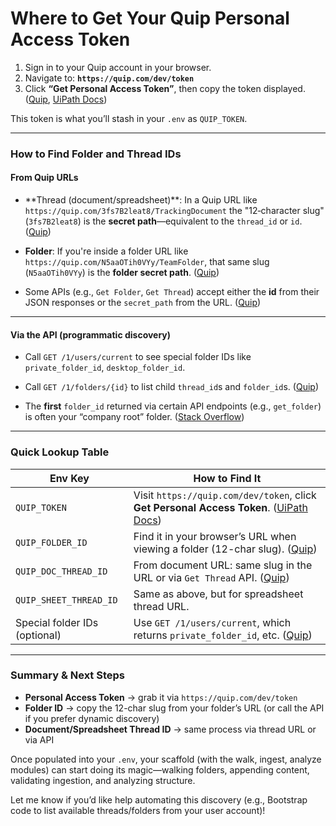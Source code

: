 
# Where to Get Your **Quip Personal Access Token**

1. Sign in to your Quip account in your browser.
2. Navigate to: **`https://quip.com/dev/token`**
3. Click **“Get Personal Access Token”**, then copy the token displayed.
   ([Quip][1], [UiPath Docs][2])

This token is what you’ll stash in your `.env` as `QUIP_TOKEN`.

---

### How to Find **Folder and Thread IDs**

#### From Quip URLs

* \*\*Thread (document/spreadsheet)\*\*: In a Quip URL like
  `https://quip.com/3fs7B2leat8/TrackingDocument`
  the "12‑character slug" (`3fs7B2leat8`) is the **secret path**—equivalent to the `thread_id` or `id`.
  ([Quip][1])

* **Folder**: If you're inside a folder URL like
  `https://quip.com/N5aaOTih0VYy/TeamFolder`,
  that same slug (`N5aaOTih0VYy`) is the **folder secret path**.
  ([Quip][1])

* Some APIs (e.g., `Get Folder`, `Get Thread`) accept either the **id** from their JSON responses or the `secret_path` from the URL.
  ([Quip][1])

---

#### Via the API (programmatic discovery)

* Call `GET /1/users/current` to see special folder IDs like `private_folder_id`, `desktop_folder_id`.

* Call `GET /1/folders/{id}` to list child `thread_id`s and `folder_id`s.
  ([Quip][1])

* The **first** `folder_id` returned via certain API endpoints (e.g., `get_folder`) is often your “company root” folder.
  ([Stack Overflow][3])

---

### Quick Lookup Table

| **Env Key**                   | **How to Find It**                                                                          |
| ----------------------------- | ------------------------------------------------------------------------------------------- |
| `QUIP_TOKEN`                  | Visit `https://quip.com/dev/token`, click **Get Personal Access Token**. ([UiPath Docs][2]) |
| `QUIP_FOLDER_ID`              | Find it in your browser’s URL when viewing a folder (12-char slug). ([Quip][1])             |
| `QUIP_DOC_THREAD_ID`          | From document URL: same slug in the URL or via `Get Thread` API. ([Quip][1])                |
| `QUIP_SHEET_THREAD_ID`        | Same as above, but for spreadsheet thread URL.                                              |
| Special folder IDs (optional) | Use `GET /1/users/current`, which returns `private_folder_id`, etc. ([Quip][1])             |

---

### Summary & Next Steps

* **Personal Access Token** → grab it via `https://quip.com/dev/token`
* **Folder ID** → copy the 12-char slug from your folder’s URL (or call the API if you prefer dynamic discovery)
* **Document/Spreadsheet Thread ID** → same process via thread URL or via API

Once populated into your `.env`, your scaffold (with the walk, ingest, analyze modules) can start doing its magic—walking folders, appending content, validating ingestion, and analyzing structure.

Let me know if you’d like help automating this discovery (e.g., Bootstrap code to list available threads/folders from your user account)!

[1]: https://quip.com/api/reference?utm_source=chatgpt.com "Quip Automation API Reference"
[2]: https://docs.uipath.com/integration-service/automation-cloud/latest/user-guide/uipath-salesforce-quip-authentication?utm_source=chatgpt.com "Integration Service - Quip authentication"
[3]: https://stackoverflow.com/questions/54661096/using-the-quip-api-how-can-you-get-a-list-of-all-threads?utm_source=chatgpt.com "Using the Quip API, how can you get a list of all threads?"
